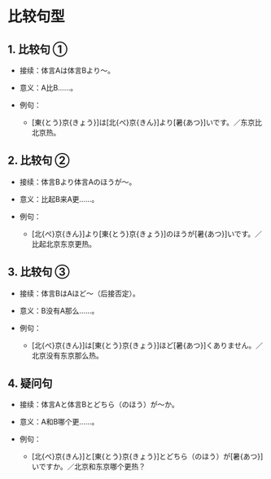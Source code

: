 # 比较句型

## 1. 比较句 ①

- 接续：体言Aは体言Bより～。

- 意义：A比B……。

- 例句：

    - [東{とう}京{きょう}]は[北{ぺ}京{きん}]より[暑{あつ}]いです。／东京比北京热。

## 2. 比较句 ②

- 接续：体言Bより体言Aのほうが～。

- 意义：比起B来A更……。

- 例句：

    - [北{ぺ}京{きん}]より[東{とう}京{きょう}]のほうが[暑{あつ}]いです。／比起北京东京更热。

## 3. 比较句 ③

- 接续：体言BはAほど～（后接否定）。

- 意义：B没有A那么……。

- 例句：

    - [北{ぺ}京{きん}]は[東{とう}京{きょう}]ほど[暑{あつ}]くありません。／北京没有东京那么热。

## 4. 疑问句

- 接续：体言Aと体言Bとどちら（のほう）が～か。

- 意义：A和B哪个更……。

- 例句：

    - [北{ぺ}京{きん}]と[東{とう}京{きょう}]とどちら（のほう）が[暑{あつ}]いですか。／北京和东京哪个更热？
    
